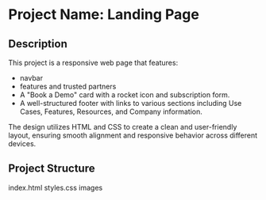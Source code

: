 # Project Name: Landing Page

## Description
This project is a responsive web page that features:

- navbar 
- features and trusted partners
- A "Book a Demo" card with a rocket icon and subscription form.
- A well-structured footer with links to various sections including Use Cases, Features, Resources, and Company information.

The design utilizes HTML and CSS to create a clean and user-friendly layout, ensuring smooth alignment and responsive behavior across different devices.



## Project Structure
index.html
styles.css
images
